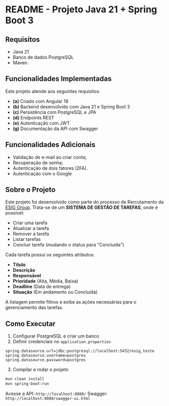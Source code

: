 # README - Projeto Java 21 + Spring Boot 3

## Requisitos
- Java 21
- Banco de dados PostgreSQL
- Maven.

## Funcionalidades Implementadas
Este projeto atende aos seguintes requisitos:
- **(a)** Criado com Angular 19
- **(b)** Backend desenvolvido com Java 21 e Spring Boot 3
- **(c)** Persistência com PostgreSQL e JPA
- **(d)** Endpoints REST
- **(e)** Autenticação com JWT
- **(g)** Documentação da API com Swagger

## Funcionalidades Adicionais
- Validação de e-mail ao criar conta;
- Recuperação de senha;
- Autenticação de dois fatores (2FA).
- Autenticação com o Google


## Sobre o Projeto
Este projeto foi desenvolvido como parte do processo de Rercutamento da [ESIG Group](https://esig.group). Trata-se de um **SISTEMA DE GESTÃO DE TAREFAS**, onde é possível:

- Criar uma tarefa
- Atualizar a tarefa
- Remover a tarefa
- Listar tarefas
- Concluir tarefa (mudando o status para "Concluída")

Cada tarefa possui os seguintes atributos:
- **Título**
- **Descrição**
- **Responsável**
- **Prioridade** (Alta, Média, Baixa)
- **Deadline** (Data de entrega)
- **Situação** (Em andamento ou Concluída)

A listagem permite filtros e exibe as ações necessárias para o gerenciamento das tarefas.

## Como Executar
1. Configurar PostgreSQL e criar um banco
2. Definir credenciais no `application.properties`
```properties
spring.datasource.url=jdbc:postgresql://localhost:5432/esig_teste
spring.datasource.username=postgres
spring.datasource.password=postgres
```
3. Compilar e rodar o projeto
```sh
mvn clean install
mvn spring-boot:run
```
Acesse a API: `http://localhost:8080/`
Swagger: `http://localhost:8080/swagger-ui.html`
